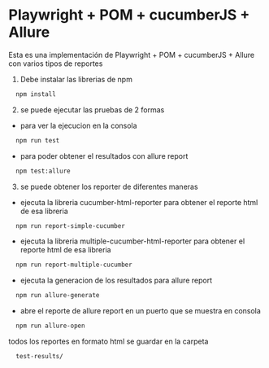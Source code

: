 # Playwright + POM + cucumberJS + Allure

Esta es una implementación  de Playwright + POM + cucumberJS + Allure con varios tipos de reportes

1. Debe instalar las librerias de npm
```bash
  npm install
```
2. se puede ejecutar las pruebas de 2 formas
- para ver la ejecucion en la consola
```bash
  npm run test
```
- para poder obtener el resultados con allure report
```bash
  npm test:allure
```
3. se puede obtener los reporter de diferentes maneras
- ejecuta la libreria cucumber-html-reporter para obtener el reporte html de esa libreria
```bash
  npm run report-simple-cucumber

```
- ejecuta la libreria multiple-cucumber-html-reporter para obtener el reporte html de esa libreria
```bash
  npm run report-multiple-cucumber

```
- ejecuta la generacion de los resultados para allure report
```bash
  npm run allure-generate

```
- abre el reporte de allure report en un puerto que se muestra en consola
```bash
  npm run allure-open

```

todos los reportes en formato html se guardar en la carpeta 
```bash
  test-results/

```
